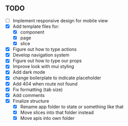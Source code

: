 ## TODO

- [ ] Implement responsive design for mobile view
- [x] Add template files for:
    - [x] component
    - [x] page
    - [x] slice
- [x] Figure out how to type actions
- [x] Develop navigation system
- [x] Figure out how to type our props
- [x] Improve look with mui styling
- [x] Add dark mode
- [x] change boilerplate to indicate placeholder
- [x] Add 404 when route not found
- [x] Fix formatting (tab size)
- [x] Add comments
- [x] Finalize structure
    - [x] Rename app folder to state or something like that
    - [x] Move slices into that folder instead
    - [x] Move apis into own folder